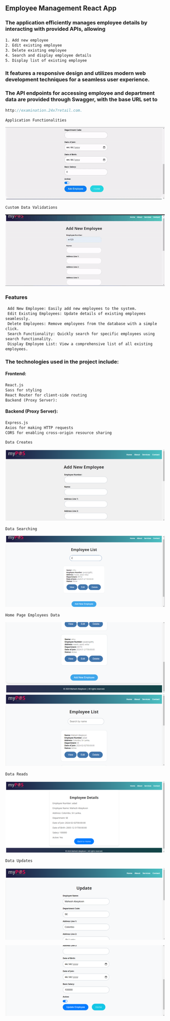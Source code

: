 ## Employee Management React App
### The application efficiently manages employee details by interacting with provided APIs, allowing 
``` console
1. Add new employee
2. Edit existing employee
3. Delete existing employee
4. Search and display employee details
5. Display list of existing employee
```
### It features a responsive design and utilizes modern web development techniques for a seamless user experience. 

### The API endpoints for accessing employee and department data are provided through Swagger, with the base URL set to 

```jsx harmony
http://examination.24x7retail.com.
```

 ```jsx harmony
Application Functionalities
```
![Site preview](./employee-portal.gif)

```jsx harmony
Custom Data Validations
```
![Site preview](/form_validations.gif)

### Features

```console
 Add New Employee: Easily add new employees to the system.
 Edit Existing Employees: Update details of existing employees seamlessly.
 Delete Employees: Remove employees from the database with a simple click.
 Search Functionality: Quickly search for specific employees using search functionality.
 Display Employee List: View a comprehensive list of all existing employees.
```

### The technologies used in the project include:


#### Frontend:
```console
React.js
Sass for styling
React Router for client-side routing
Backend (Proxy Server):
```
#### Backend (Proxy Server):
```console
Express.js
Axios for making HTTP requests
CORS for enabling cross-origin resource sharing
```

```jsx harmony
Data Creates
```
![Site preview](/add_employee.png)

```jsx harmony
Data Searching
```
![Site preview](/find.png)

```jsx harmony
Home Page Employees Data
```
![Site preview](/home_bottom.png)
![Site preview](/home.png)

```jsx harmony
Data Reads
```
![Site preview](/read-one.png)

```jsx harmony
Data Updates
```
![Site preview](/update.png)

![Site preview](/update_2.png)
